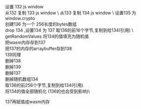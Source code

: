 设置 132 js window \
从132 复制 133 js window \ 
从133 复制 134 js window \ 
设置135 为 window.crypto \
创建136 为一个 256长度的bytes数组 \
drop 134 ,设置134 为 137
取136的前16个字节,复制到给134(引用) \ 
getRandomValues 将134的值填充为随机值 \
把wasm内存存到137 \
把137的内存的arraybuffer存到138 \
139同理 \
删掉138 \
删掉139 \
删掉137 \
删掉随机数组134 \
取136的前256个字节,复制到给134(引用) \
将134的值全部随机化 (136的也会受到影响)\ 


137再赋值成wasm内存
